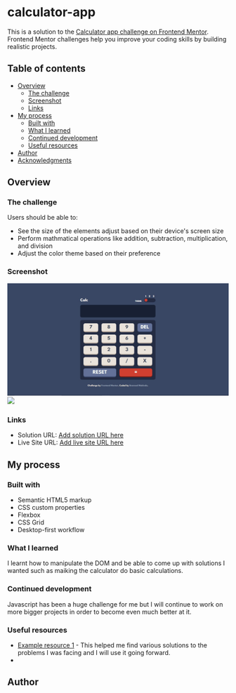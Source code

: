# calculator-app
This is a solution to the [Calculator app challenge on Frontend Mentor](https://www.frontendmentor.io/challenges/calculator-app-9lteq5N29/hub). Frontend Mentor challenges help you improve your coding skills by building realistic projects. 

## Table of contents

- [Overview](#overview)
  - [The challenge](#the-challenge)
  - [Screenshot](#screenshot)
  - [Links](#links)
- [My process](#my-process)
  - [Built with](#built-with)
  - [What I learned](#what-i-learned)
  - [Continued development](#continued-development)
  - [Useful resources](#useful-resources)
- [Author](#author)
- [Acknowledgments](#acknowledgments)

## Overview

### The challenge

Users should be able to:

- See the size of the elements adjust based on their device's screen size
- Perform mathmatical operations like addition, subtraction, multiplication, and division
- Adjust the color theme based on their preference

### Screenshot

![](screenshots/desktop-size.jpg)
![](screenshots/mobile-size.jpg)

### Links

- Solution URL: [Add solution URL here](https://your-solution-url.com)
- Live Site URL: [Add live site URL here](https://your-live-site-url.com)

## My process

### Built with

- Semantic HTML5 markup
- CSS custom properties
- Flexbox
- CSS Grid
- Desktop-first workflow


### What I learned

I learnt how to manipulate the DOM and be able to come up with solutions I wanted such as maiking the calculator do basic calculations.

### Continued development

Javascript has been a huge challenge for me but I will continue to work on more bigger projects in order to become even much better at it. 

### Useful resources

- [Example resource 1](https://www.w3schools.com) - This helped me find various solutions to the problems I was facing and I will use it going forward.
- 
## Author

